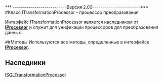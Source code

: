 ﻿---
Keywords: ITransformationProcessor
---

***    ---------------------------Версия 2.00------------------------***
#Класс ITransformationProcessor - процессор преобразования

Интерфейс ITransformationProcessor является наследником от [**IProcessor**](topic:Integration.Custom.Integration.IProcessor.IProcessor) и служит для унификации процессоров для преобразования данных.



##Методы
 Используются все методы, определенные в интерфейсе [**IProcessor**](topic:Integration.Custom.Integration.IProcessor.IProcessor).


## Наследники

[ISQLTransformationProcessor](ISQLTransformationProcessor "Процессор ISQLTransformationProcessor")

